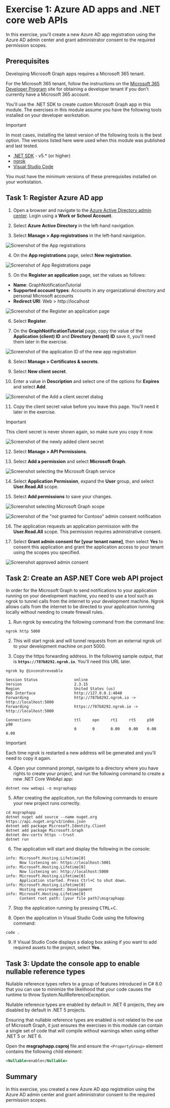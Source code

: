# Exercise 1: Azure AD apps and .NET core web APIs

In this exercise, you'll create a new Azure AD app registration using the Azure AD admin center and grant administrator consent to the required permission scopes.

## Prerequisites

Developing Microsoft Graph apps requires a Microsoft 365 tenant.

For the Microsoft 365 tenant, follow the instructions on the [Microsoft 365 Developer Program](https://developer.microsoft.com/microsoft-365/dev-program) site for obtaining a developer tenant if you don't currently have a Microsoft 365 account.

You'll use the .NET SDK to create custom Microsoft Graph app in this module. The exercises in this module assume you have the following tools installed on your developer workstation.

> [!IMPORTANT]
> In most cases, installing the latest version of the following tools is the best option. The versions listed here were used when this module was published and last tested.

- [.NET SDK](https://dotnet.microsoft.com/) - v5.\* (or higher)
- [ngrok](https://ngrok.com/)
- [Visual Studio Code](https://code.visualstudio.com)

You must have the minimum versions of these prerequisites installed on your workstation.

## Task 1: Register Azure AD app

1. Open a browser and navigate to the [Azure Active Directory admin center](https://aad.portal.azure.com). Login using a **Work or School Account**.

2. Select **Azure Active Directory** in the left-hand navigation.

3. Select **Manage > App registrations** in the left-hand navigation.

  ![Screenshot of the App registrations](../../Linked_Image_Files/2-Graph/track-changes/azure-ad-portal-home.png)

4. On the **App registrations** page, select **New registration**.

  ![Screenshot of App Registrations page](../../Linked_Image_Files/2-Graph/track-changes/azure-ad-portal-new-app-00.png)

5. On the **Register an application** page, set the values as follows:

- **Name**: GraphNotificationTutorial
- **Supported account types**: Accounts in any organizational directory and personal Microsoft accounts
- **Redirect URI**: Web > http://localhost

![Screenshot of the Register an application page](../../Linked_Image_Files/2-Graph/track-changes/azure-ad-portal-new-app-01.png)

6. Select **Register**.

7. On the **GraphNotificationTutorial** page, copy the value of the **Application (client) ID** and **Directory (tenant) ID** save it, you'll need them later in the exercise.

![Screenshot of the application ID of the new app registration](../../Linked_Image_Files/2-Graph/track-changes/azure-ad-portal-new-app-details.png)

8. Select **Manage > Certificates & secrets**.

9. Select **New client secret**.

10. Enter a value in **Description** and select one of the options for **Expires** and select **Add**.

![Screenshot of the Add a client secret dialog](../../Linked_Image_Files/2-Graph/track-changes/azure-ad-portal-new-app-secret.png)

11. Copy the client secret value before you leave this page. You'll need it later in the exercise.

> [!IMPORTANT]
> This client secret is never shown again, so make sure you copy it now.

![Screenshot of the newly added client secret](../../Linked_Image_Files/2-Graph/track-changes/azure-ad-portal-new-app-secret-02.png)

12. Select **Manage > API Permissions**.

13. Select **Add a permission** and select **Microsoft Graph**.

![Screenshot selecting the Microsoft Graph service](../../Linked_Image_Files/2-Graph/track-changes/azure-ad-portal-new-app-permissions-01.png)

14. Select **Application Permission**, expand the **User** group, and select **User.Read.All** scope.

15. Select **Add permissions** to save your changes.

![Screenshot selecting Microsoft Graph scope](../../Linked_Image_Files/2-Graph/track-changes/azure-ad-portal-new-app-permissions-02.png)

![Screenshot of the "not granted for Contoso" admin consent notification](../../Linked_Image_Files/2-Graph/track-changes/azure-ad-portal-new-app-permissions-03.png)

16. The application requests an application permission with the **User.Read.All** scope. This permission requires administrative consent.

17. Select **Grant admin consent for [your tenant name]**, then select **Yes** to consent this application and grant the application access to your tenant using the scopes you specified.

![Screenshot approved admin consent](../../Linked_Image_Files/2-Graph/track-changes/azure-ad-portal-new-app-permissions-04.png)

## Task 2: Create an ASP.NET Core web API project

In order for the Microsoft Graph to send notifications to your application running on your development machine, you need to use a tool such as ngrok to tunnel calls from the internet to your development machine. Ngrok allows calls from the internet to be directed to your application running locally without needing to create firewall rules.

1. Run ngrok by executing the following command from the command line:

```console
ngrok http 5000
```

2. This will start ngrok and will tunnel requests from an external ngrok url to your development machine on port 5000.

3. Copy the https forwarding address. In the following sample output, that is **`https://787b8292.ngrok.io`**. You'll need this URL later.

```console
ngrok by @inconshreveable

Session Status                online
Version                       2.3.15
Region                        United States (us)
Web Interface                 http://127.0.0.1:4040
Forwarding                    http://787b8292.ngrok.io -> http://localhost:5000
Forwarding                    https://787b8292.ngrok.io -> http://localhost:5000

Connections                   ttl     opn     rt1     rt5     p50     p90
                              0       0       0.00    0.00    0.00    0.00
```

> [!IMPORTANT]
> Each time ngrok is restarted a new address will be generated and you'll need to copy it again.

4. Open your command prompt, navigate to a directory where you have rights to create your project, and run the following command to create a new .NET Core WebApi app:

```console
dotnet new webapi -o msgraphapp
```

5. After creating the application, run the following commands to ensure your new project runs correctly.

```console
cd msgraphapp
dotnet nuget add source --name nuget.org https://api.nuget.org/v3/index.json
dotnet add package Microsoft.Identity.Client
dotnet add package Microsoft.Graph
dotnet dev-certs https --trust
dotnet run
```

6. The application will start and display the following in the console:

```console
info: Microsoft.Hosting.Lifetime[0]
      Now listening on: https://localhost:5001
info: Microsoft.Hosting.Lifetime[0]
      Now listening on: http://localhost:5000
info: Microsoft.Hosting.Lifetime[0]
      Application started. Press Ctrl+C to shut down.
info: Microsoft.Hosting.Lifetime[0]
      Hosting environment: Development
info: Microsoft.Hosting.Lifetime[0]
      Content root path: [your file path]\msgraphapp
```

7. Stop the application running by pressing <kbd>CTRL</kbd>+<kbd>C</kbd>.

8. Open the application in Visual Studio Code using the following command:

```console
code .
```

9. If Visual Studio Code displays a dialog box asking if you want to add required assets to the project, select **Yes**.

## Task 3: Update the console app to enable nullable reference types

Nullable reference types refers to a group of features introduced in C# 8.0 that you can use to minimize the likelihood that your code causes the runtime to throw System.NullReferenceException.

Nullable reference types are enabled by default in .NET 6 projects, they are disabled by default in .NET 5 projects.

Ensuring that nullable reference types are enabled is not related to the use of Microsoft Graph, it just ensures the exercises in this module can contain a single set of code that will compile without warnings when using either .NET 5 or .NET 6.

Open the **msgraphapp.csproj** file and ensure the `<PropertyGroup>` element contains the following child element:

```xml
<Nullable>enable</Nullable>
```

## Summary

In this exercise, you created a new Azure AD app registration using the Azure AD admin center and grant administrator consent to the required permission scopes.
